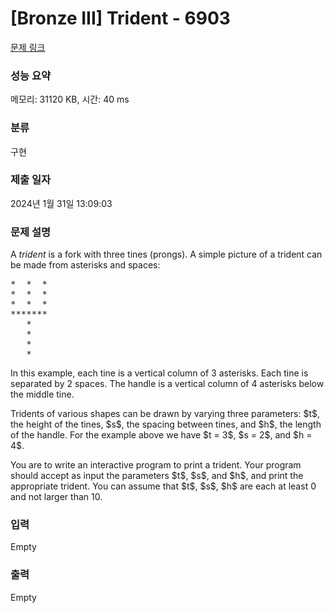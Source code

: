 # [Bronze III] Trident - 6903 

[문제 링크](https://www.acmicpc.net/problem/6903) 

### 성능 요약

메모리: 31120 KB, 시간: 40 ms

### 분류

구현

### 제출 일자

2024년 1월 31일 13:09:03

### 문제 설명

<p>A <em>trident</em> is a fork with three tines (prongs). A simple picture of a trident can be made from asterisks and spaces:</p>

<pre>*  *  *
*  *  *
*  *  *
*******
   *
   *
   *
   *
</pre>

<p>In this example, each tine is a vertical column of 3 asterisks. Each tine is separated by 2 spaces. The handle is a vertical column of 4 asterisks below the middle tine.</p>

<p>Tridents of various shapes can be drawn by varying three parameters: $t$, the height of the tines, $s$, the spacing between tines, and $h$, the length of the handle. For the example above we have $t = 3$, $s = 2$, and $h = 4$.</p>

<p>You are to write an interactive program to print a trident. Your program should accept as input the parameters $t$, $s$, and $h$, and print the appropriate trident. You can assume that $t$, $s$, $h$ are each at least 0 and not larger than 10.</p>

### 입력 

 Empty

### 출력 

 Empty

